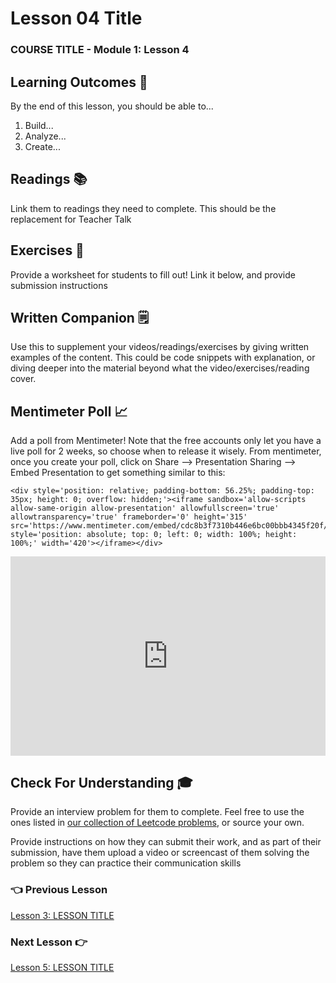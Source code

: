 # Lesson 04 Title

### COURSE TITLE - Module 1: Lesson 4

## Learning Outcomes 💫

By the end of this lesson, you should be able to...

1. Build...
1. Analyze...
1. Create...

## Readings 📚

Link them to readings they need to complete. This should be the replacement for Teacher Talk

## Exercises 💪

Provide a worksheet for students to fill out! Link it below, and provide submission instructions

## Written Companion 🗒

Use this to supplement your videos/readings/exercises by giving written examples of the content. This could be code snippets with explanation, or diving deeper into the material beyond what the video/exercises/reading cover.

## Mentimeter Poll 📈

Add a poll from Mentimeter! Note that the free accounts only let you have a live poll for 2 weeks, so choose when to release it wisely. From mentimeter, once you create your poll, click on Share --> Presentation Sharing --> Embed Presentation to get something similar to this:

```
<div style='position: relative; padding-bottom: 56.25%; padding-top: 35px; height: 0; overflow: hidden;'><iframe sandbox='allow-scripts allow-same-origin allow-presentation' allowfullscreen='true' allowtransparency='true' frameborder='0' height='315' src='https://www.mentimeter.com/embed/cdc8b3f7310b446e6bc00bbb4345f20f/7168e911b30b' style='position: absolute; top: 0; left: 0; width: 100%; height: 100%;' width='420'></iframe></div>
```

<div style='position: relative; padding-bottom: 56.25%; padding-top: 35px; height: 0; overflow: hidden;'><iframe sandbox='allow-scripts allow-same-origin allow-presentation' allowfullscreen='true' allowtransparency='true' frameborder='0' height='315' src='https://www.mentimeter.com/embed/cdc8b3f7310b446e6bc00bbb4345f20f/7168e911b30b' style='position: absolute; top: 0; left: 0; width: 100%; height: 100%;' width='420'></iframe></div>

## Check For Understanding 🎓

Provide an interview problem for them to complete. Feel free to use the ones listed in [our collection of Leetcode problems](make.sc/cs-leetcode), or source your own.

Provide instructions on how they can submit their work, and as part of their submission, have them upload a video or screencast of them solving the problem so they can practice their communication skills

### 👈 Previous Lesson

[Lesson 3: LESSON TITLE](/Module-01/Lesson-03.md)

### Next Lesson 👉

[Lesson 5: LESSON TITLE](/Module-01/Lesson-05.md)